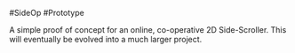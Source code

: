 #SideOp
#Prototype

A simple proof of concept for an online, co-operative 2D Side-Scroller. This will eventually be evolved into a much larger project.
